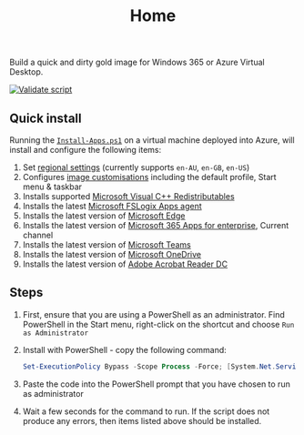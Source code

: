﻿---
title: Home
summary: Build a quick and dirty image for Windows 365
authors:
    - Aaron Parker
---
Build a quick and dirty gold image for Windows 365 or Azure Virtual Desktop.

[![Validate script](https://github.com/aaronparker/w365/actions/workflows/validate-script.yml/badge.svg)](https://github.com/aaronparker/w365/actions/workflows/validate-script.yml)

## Quick install

Running the [`Install-Apps.ps1`](Install-Apps.ps1) on a virtual machine deployed into Azure, will install and configure the following items:

1. Set [regional settings](https://github.com/aaronparker/packer/blob/main/build/common/03_RegionLanguage.ps1) (currently supports `en-AU`, `en-GB`, `en-US`)
2. Configures [image customisations](https://stealthpuppy.com/image-customise) including the default profile, Start menu & taskbar
3. Installs supported [Microsoft Visual C++ Redistributables](https://vcredist.com/)
4. Installs the latest [Microsoft FSLogix Apps agent](https://github.com/aaronparker/packer/blob/main/build/rds/08_MicrosoftFSLogixApps.ps1)
5. Installs the latest version of [Microsoft Edge](https://github.com/aaronparker/packer/blob/main/build/rds/09_MicrosoftEdge.ps1)
6. Installs the latest version of [Microsoft 365 Apps for enterprise](https://github.com/aaronparker/packer/blob/main/build/rds/10_Microsoft365Apps.ps1), Current channel
7. Installs the latest version of [Microsoft Teams](https://github.com/aaronparker/packer/blob/main/build/rds/11_MicrosoftTeams.ps1)
8. Installs the latest version of [Microsoft OneDrive](https://github.com/aaronparker/packer/blob/main/build/rds/12_MicrosoftOneDrive.ps1)
9. Installs the latest version of [Adobe Acrobat Reader DC](https://github.com/aaronparker/packer/blob/main/build/rds/39_AdobeAcrobatReaderDC.ps1)

## Steps

1. First, ensure that you are using a PowerShell as an administrator. Find PowerShell in the Start menu, right-click on the shortcut and choose `Run as Administrator`
2. Install with PowerShell - copy the following command:

    ```powershell
    Set-ExecutionPolicy Bypass -Scope Process -Force; [System.Net.ServicePointManager]::SecurityProtocol = [System.Net.ServicePointManager]::SecurityProtocol -bor 3072; iex ((New-Object System.Net.WebClient).DownloadString('https://raw.githubusercontent.com/aaronparker/w365/main/Install-Apps.ps1'))
    ```

3. Paste the code into the PowerShell prompt that you have chosen to run as administrator
4. Wait a few seconds for the command to run. If the script does not produce any errors, then items listed above should be installed.
